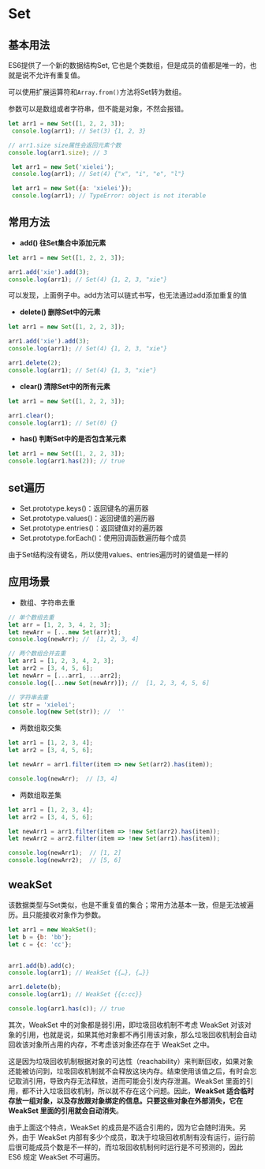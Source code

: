 # Set

## 基本用法

ES6提供了一个新的数据结构Set, 它也是个类数组，但是成员的值都是唯一的，也就是说不允许有重复值。

可以使用扩展运算符和`Array.from()`方法将Set转为数组。

参数可以是数组或者字符串，但不能是对象，不然会报错。

```js
let arr1 = new Set([1, 2, 2, 3]);
 console.log(arr1); // Set(3) {1, 2, 3}

// arr1.size size属性会返回元素个数
console.log(arr1.size); // 3

 let arr1 = new Set('xielei');
 console.log(arr1); // Set(4) {"x", "i", "e", "l"}

 let arr1 = new Set({a: 'xielei'}); 
 console.log(arr1); // TypeError: object is not iterable


```

## 常用方法

* **add() 往Set集合中添加元素**

```js
let arr1 = new Set([1, 2, 2, 3]);

arr1.add('xie').add(3);
console.log(arr1); // Set(4) {1, 2, 3, "xie"}
```
可以发现，上面例子中。add方法可以链式书写，也无法通过add添加重复的值

* **delete() 删除Set中的元素**
```js
let arr1 = new Set([1, 2, 2, 3]);

arr1.add('xie').add(3);
console.log(arr1); // Set(4) {1, 2, 3, "xie"}

arr1.delete(2);
console.log(arr1); // Set(4) {1, 3, "xie"}
```
* **clear() 清除Set中的所有元素**
```js
let arr1 = new Set([1, 2, 2, 3]);

arr1.clear();
console.log(arr1); // Set(0) {}
```

* **has() 判断Set中的是否包含某元素**
```js
let arr1 = new Set([1, 2, 2, 3]);
console.log(arr1.has(2)); // true
```

## set遍历

* Set.prototype.keys()：返回键名的遍历器
* Set.prototype.values()：返回键值的遍历器
* Set.prototype.entries()：返回键值对的遍历器
* Set.prototype.forEach()：使用回调函数遍历每个成员

由于Set结构没有键名，所以使用values、entries遍历时的键值是一样的

## 应用场景

* 数组、字符串去重
```js
// 单个数组去重
let arr = [1, 2, 3, 4, 2, 3];
let newArr = [...new Set(arr)t];
console.log(newArr); //  [1, 2, 3, 4]

// 两个数组合并去重
let arr1 = [1, 2, 3, 4, 2, 3];
let arr2 = [3, 4, 5, 6];
let newArr = [...arr1, ...arr2];
console.log([...new Set(newArr)]); //  [1, 2, 3, 4, 5, 6]

// 字符串去重
let str = 'xielei';
console.log(new Set(str)); //  ''
```

* 两数组取交集
```js
let arr1 = [1, 2, 3, 4];
let arr2 = [3, 4, 5, 6];

let newArr = arr1.filter(item => new Set(arr2).has(item));

console.log(newArr);  // [3, 4]
```

* 两数组取差集
```js
let arr1 = [1, 2, 3, 4];
let arr2 = [3, 4, 5, 6];

let newArr1 = arr1.filter(item => !new Set(arr2).has(item));
let newArr2 = arr2.filter(item => !new Set(arr1).has(item));

console.log(newArr1);  // [1, 2]
console.log(newArr2);  // [5, 6]

```


## weakSet

该数据类型与Set类似，也是不重复值的集合；常用方法基本一致，但是无法被遍历。且只能接收对象作为参数。

```js
let arr1 = new WeakSet();
let b = {b: 'bb'};
let c = {c: 'cc'};


arr1.add(b).add(c);
console.log(arr1); // WeakSet {{…}, {…}}

arr1.delete(b);
console.log(arr1); // WeakSet {{c:cc}}

console.log(arr1.has(c)); // true
```

其次，WeakSet 中的对象都是弱引用，即垃圾回收机制不考虑 WeakSet 对该对象的引用，也就是说，如果其他对象都不再引用该对象，那么垃圾回收机制会自动回收该对象所占用的内存，不考虑该对象还存在于 WeakSet 之中。

这是因为垃圾回收机制根据对象的可达性（reachability）来判断回收，如果对象还能被访问到，垃圾回收机制就不会释放这块内存。结束使用该值之后，有时会忘记取消引用，导致内存无法释放，进而可能会引发内存泄漏。WeakSet 里面的引用，都不计入垃圾回收机制，所以就不存在这个问题。因此，**WeakSet 适合临时存放一组对象，以及存放跟对象绑定的信息。只要这些对象在外部消失，它在 WeakSet 里面的引用就会自动消失**。

由于上面这个特点，WeakSet 的成员是不适合引用的，因为它会随时消失。另外，由于 WeakSet 内部有多少个成员，取决于垃圾回收机制有没有运行，运行前后很可能成员个数是不一样的，而垃圾回收机制何时运行是不可预测的，因此 ES6 规定 WeakSet 不可遍历。